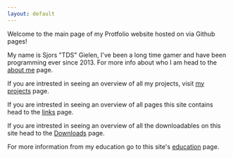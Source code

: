 ```yaml
---
layout: default
---
```

Welcome to the main page of my Protfolio website hosted on via Github pages!

My name is Sjors "TDS" Gielen, I've been a long time gamer and have been programming ever since 2013.
For more info about who I am head to the [about me](About-me) page.

If you are intrested in seeing an overview of all my projects, visit [my projects](Projects) page.

If you are intrested in seeing an overview of all pages this site contains head to the [links](TableOfContents) page.

If you are intrested in seeing an overview of all the downloadables on this site head to the [Downloads](Downloads) page.

For more information from my education go to this site's [education](educ) page.

